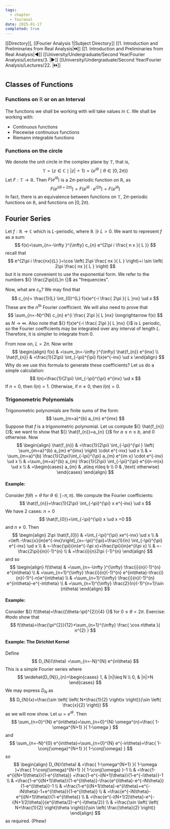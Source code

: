 ```yaml
---
tags:
  - chapter
  - fouranal
date: 2025-01-17
completed: true
---
```

[[Directory]], [[Fourier Analysis 1|Subject Directory]]
[[1. Introduction and Preliminaries from Real Analysis|🞀🞀]] [[1. Introduction and Preliminaries from Real Analysis|◀]] [[University/Undergraduate/Second Year/Fourier Analysis/Lectures/3. |▶]] [[University/Undergraduate/Second Year/Fourier Analysis/Lectures/22. |🞂🞂]]
# 
## Classes of Functions
### Functions on $\mathbb{R} {}$ or on an Interval
The functions we shall be working with will take values in $\mathbb{C} {}$. We shall be working with:
- Continuous functions
- Piecewise continuous functions
- Riemann integrable functions
### Functions on the circle
We denote the unit circle in the complex plane by ${} \mathbb{T} {}$, that is, 
$$
\mathbb{T}=\{ z \in \mathbb{C} \mid  |z|=1 \}=\{ e^{i\theta} \mid  \theta \in  [0,\, 2\pi) \}
$$
Let ${} F: \mathbb{T}\to{}\mathbb{R}  {}$. Then ${} F(e^{i\theta}) {}$ is a $2\pi {}$-periodic function on $\mathbb{R}$, as 
$$
F(e^{i(\theta+2\pi)})=F(e^{i\theta}\cdot e^{i 2\pi})=F(e^{i\theta})
$$
In fact, there is an equivalence between functions on ${} \mathbb{T}$, $2\pi {}$-periodic functions on $\mathbb{R} {}$, and functions on ${} [0,\, 2\pi) {}$.
## Fourier Series
Let $f:\mathbb{R}\to{}\mathbb{C} {}$ which is $L$-periodic, where ${} \mathbb{R}\ni L>0 {}$. We want to represent $f$ as a sum:
$$
f(x)=\sum_{n=-\infty }^{\infty} c_{n} e^{2\pi i \frac{ n x }{ L }}
$$
recall that
$$
e^{2\pi i \frac{nx}{L} }=\cos \left( 2\pi \frac{ nx }{ L } \right)+i \sin \left( 2\pi \frac{ nx }{ L } \right)
$$
but it is more convenient to use the exponential form. We refer to the numbers ${} \frac{2\pi}{L}n {}$ as "frequencies". 

Now, what are ${} c_{n}$? We may find that
$$
c_{n}= \frac{1}{L} \int_{0}^{L} f(x)e^{-i \frac{ 2\pi }{ L }nx} \ud x 
$$
These are the $n^{\text{th}} {}$ Fourier coefficient. We will also need to prove that 
$$
\sum_{n=-N}^{N} c_{n} e^{i \frac{ 2\pi }{ L }nx} \longrightarrow f(x)
$$
as ${} N\to{}\infty  {}$. Also note that ${} f(x)e^{-i \frac{ 2\pi }{ L }nx} {}$ is $L$ periodic, so the Fourier coefficients may be integrated over any interval of length $L$. Therefore, it is simpler to integrate from $0$. 

From now on, ${} L=2\pi {}$. Now write
$$
\begin{align}
f(x) & =\sum_{n=-\infty }^{\infty} \hat{f_{n}} e^{inx} \\
\hat{f_{n}}  & =\frac{1}{2\pi} \int_{-\pi}^{\pi} f(x)e^{-inx} \ud x 
\end{align}
$$
Why do we use this formula to generate these coefficients? Let us do a simple calculation:
$$
I(n)=\frac{1}{2\pi} \int_{-\pi}^{\pi} e^{inx} \ud x 
$$If ${} n=0 {}$, then ${} I(n)=1 {}$. Otherwise, if $n\neq 0$, then ${} I(n)=0 {}$. 
### Trigonometric Polynomials
Trigonometric polynomials are finite sums of the form:
$$
\sum_{m=a}^{b} a_{m} e^{imx}
$$
Suppose that $f$ is a trigonometric polynomial. Let us compute ${} \hat{f_{n}} {}$; we want to show that ${} \hat{f_{n}}=a_{n} {}$ for $a\leq n\leq b {}$, and $0$ otherwise. Now
$$
 \begin{align}
 \hat{f_{n}} & =\frac{1}{2\pi} \int_{-\pi}^{\pi } \left( \sum_{m=a}^{b} a_{m} e^{imx} \right) \cdot e^{-inx} \ud x    \\
 & = \sum_{m=a}^{b} \frac{1}{2\pi}\int_{-\pi}^{\pi} a_{m} e^{im x} \cdot e^{-inx} \ud x  \\
 & =\sum_{m=a}^{b} a_{m} \frac{1}{2\pi} \int_{-\pi}^{\pi} e^{i(n-m)x} \ud x  \\
 & =\begin{cases}
a_{m}  & ,a\leq n\leq b \\
0 & ,\text{ otherwise}
\end{cases}
 \end{align}
$$
#### Example:
Consider $f(\theta)=\theta {}$ for ${} \theta \in [-\pi,\, \pi) {}$. We compute the Fourier coefficients:
$$
\hat{f_{n}}=\frac{1}{2\pi} \int_{-\pi}^{\pi} x e^{-inx} \ud x 
$$
We have 2 cases: ${} n=0 {}$
$$
\hat{f_{0}}=\int_{-\pi}^{\pi} x \ud x =0
$$
and $n\neq 0$. Then
$$
\begin{align}
2\pi \hat{f_{0}} & =\int_{-\pi}^{\pi} xe^{-inx} \ud x    \\
 & =\left.-\frac{x}{in}e^{-inx}\right|_{x=-\pi}^{\pi}+\frac{1}{in} \int_{-\pi}^{\pi} e^{-inx} \ud x  \\
 & =-\frac{\pi}{in}e^{-i\pi x}+\frac{\pi}{in}e^{i\pi x} \\
 & =-\frac{2\pi}{in}(-1)^{n} \\
 & =\frac{i}{n}2\pi (-1)^{n}
 \end{align}
$$
and so
$$
\begin{align}
 f(\theta) & =\sum_{n=-\infty }^{\infty} \frac{i}{n}(-1)^{n} e^{in\theta}   \\
 & =\sum_{n=1}^{\infty} \frac{i}{n}(-1)^{n} e^{in\theta}-\frac{i}{n}(-1)^{-n}e^{in\theta} \\
 & =\sum_{n=1}^{\infty} \frac{i}{n}(-1)^{n} e^{in\theta}-e^{-in\theta} \\
 & =\sum_{n=1}^{\infty} \frac{2}{n}(-1)^{n+1}\sin (n\theta)
 \end{align}
$$
#### Example:
Consider ${} f(\theta)=\frac{(\theta-\pi)^{2}}{4} {}$ for ${} 0\leq \theta<2\pi {}$. Exercise: #todo show that
$$
f(\theta)=\frac{\pi^{2}}{12}+\sum_{n=1}^{\infty} \frac{ \cos n\theta }{ n^{2} }
$$
#### Example: The Dirichlet Kernel
Define
$$
D_{N}(\theta) =\sum_{n=-N}^{N}  e^{in\theta}
$$
This is a simple Fourier series where
$$
\widehat{D_{N}}_{n}=\begin{cases}
1, & |n|\leq N \\
0, & |n|>N
\end{cases}
$$
We may express ${} D_{N} {}$ as 
$$
D_{N}(x)=\frac{\sin \left( \left( N+\frac{1}{2} \right)x \right)}{\sin \left( \frac{x}{2} \right)} 
$$
as we will now show. Let ${} \omega=e^{i\theta} {}$. Then 
$$
\sum_{n=0}^{N} e^{in\theta}=\sum_{n=0}^{N} \omega^{n}=\frac{ 1-\omega^{N+1} }{ 1-\omega }
$$
and 
$$
\sum_{n=-N}^{0} e^{in\theta}=\sum_{n=0}^{N} e^{-in\theta}=\frac{ 1-\conj{\omega}^{N+1} }{ 1-\conj{\omega} }
$$
so
$$
\begin{align}
 D_{N}(\theta) & =\frac{ 1-\omega^{N+1} }{ 1-\omega }+\frac{ 1-\conj{\omega}^{N+1} }{ 1-\conj{\omega} }-1   \\
 & =\frac{1-e^{i(N+1)\theta}}{1-e^{i\theta}} +\frac{1-e^{-i(N+1)\theta}}{1-e^{-i\theta}}-1 \\
 & =\frac{1-e^{i(N+1)\theta}}{1-e^{i\theta}}-\frac{e^{i\theta}-e^{-iN\theta}}{1-e^{i\theta}}-1 \\
 & =\frac{1-e^{i(N+1)\theta}-e^{i\theta}+e^{-iN\theta}-1+e^{i\theta}}{1-e^{i\theta}}  \\
 & =\frac{e^{-iN\theta}-e^{i(N+1)\theta}}{1-e^{i\theta}}  \\
 & =\frac{e^{-i(N+1/2)\theta}-e^{-i(N+1/2)\theta}}{e^{i\theta/2}-e^{-i\theta/2}}  \\
 & =\frac{\sin \left( \left( N+\frac{1}{2} \right)\theta \right)}{\sin \left( \frac{\theta}{2} \right)} 
 \end{align}
$$
as required. (Phew)